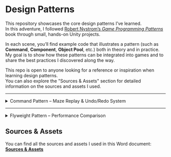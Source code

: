 # Design Patterns

This repository showcases the core design patterns I’ve learned.  
In this adventure, I followed [Robert Nystrom’s *Game Programming Patterns*](https://gameprogrammingpatterns.com/) book through small, hands-on Unity projects.  

In each scene, you’ll find example code that illustrates a pattern (such as **Command**, **Component**, **Object Pool**, etc.) both in theory and in practice.  
My goal is to show how these patterns can be integrated into games and to share the best practices I discovered along the way.  

This repo is open to anyone looking for a reference or inspiration when learning design patterns.  
You can also explore the "Sources & Assets" section for detailed information on the sources and assets I used.

---

<details>
<summary>Command Pattern – Maze Replay & Undo/Redo System</summary>

## Command Pattern – Maze Replay & Undo/Redo System

This Unity project demonstrates the **Command Design Pattern** through an interactive maze game.

The player controls a **red cube** and must navigate it across valid tiles to reach the **star**.  
Every movement is stored as a **command**, enabling two key features:
- **Undo**: Reverse the last move.
- **Redo**: Reapply a previously undone move.

When the player reaches the star, the **entire move history** is automatically **replayed**, showcasing how the Command Pattern can store, reverse, and re-execute actions.

🎥 **Demo:**  

https://github.com/user-attachments/assets/d26b3d3e-f7db-44a8-83c8-231620d9dd5b

### Features
- Movement control using the Command Pattern.
- Undo and Redo functionality for player moves.
- Automatic replay of all moves upon reaching the goal.
- Clear example of decoupling input handling from execution logic.

### How It Works
1. **Input Handling** – Player input is translated into movement commands.
2. **Command Execution** – The player cube moves according to the executed command.
3. **History Tracking** – Commands are stored in a stack for undo/redo operations.
4. **Replay** – When the star is reached, commands are executed in sequence to replay the path.

</details>

---

<details>
<summary>Flyweight Pattern – Performance Comparison</summary>

## Flyweight Pattern – Performance Comparison

This Unity project demonstrates the **Flyweight Design Pattern** by comparing two versions of a simple carrot spawning system:  
1. **Non-Flyweight Version** – Each object holds its own unique data, resulting in higher memory usage and draw calls.  
2. **Flyweight Version** – Shared intrinsic data between objects reduces memory usage and improves rendering performance.

The purpose of this project is to show how applying the Flyweight Pattern can optimize **memory consumption** and **batch rendering** in Unity.

<p align="center">
  <img src="https://github.com/user-attachments/assets/c516adbd-41d9-4c38-a2b4-3f03bec85e7b" alt="Non-Flyweight" width="45%" />
  <img src="https://github.com/user-attachments/assets/26c809e7-1107-4c79-928c-59211f232e8e" alt="Flyweight" width="45%" />
</p>

### Key Takeaways
- Flyweight Pattern is highly effective for scenarios where many similar objects share common data.  
- This optimization is particularly useful for games with large numbers of repeated objects, such as bullets, tiles, or vegetation.

</details>


## Sources & Assets
You can find all the sources and assets I used in this Word document:  
[**Sources & Assets**](https://docs.google.com/document/d/1LrV8sxgsNLd5clktmgWa2SVCkJgxFOmjXMhrLYuYcd8/edit?usp=sharing)
